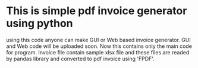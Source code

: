 # This is simple pdf invoice generator using python

using this code anyone can make GUI or Web based invoice generator.
GUI and Web code will be uploaded soon. Now this contains only the 
main code for program. Invoice file contain sample xlsx file and these
files are readed by pandas library and converted to pdf invoice using
'FPDF'.